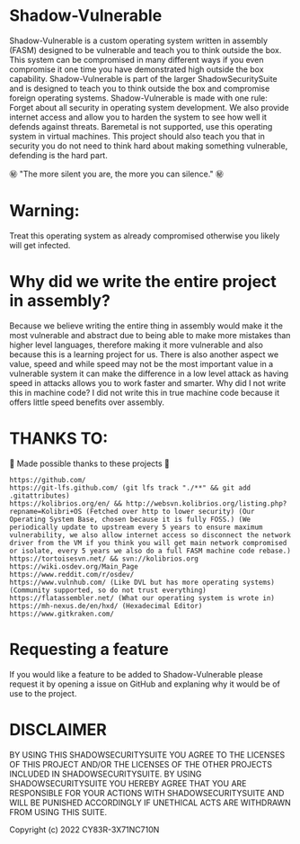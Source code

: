 # Shadow-Vulnerable

Shadow-Vulnerable is a custom operating system written in assembly (FASM) designed to be vulnerable and teach you to think outside the box. This system can be compromised in many different ways if you even compromise it one time you have demonstrated high outside the box capability. Shadow-Vulnerable is part of the larger ShadowSecuritySuite and is designed to teach you to think outside the box and compromise foreign operating systems. Shadow-Vulnerable is made with one rule: Forget about all security in operating system development. We also provide internet access and allow you to harden the system to see how well it defends against threats. Baremetal is not supported, use this operating system in virtual machines. This project should also teach you that in security you do not need to think hard about making something vulnerable, defending is the hard part.

㊙️ "The more silent you are, the more you can silence." ㊙️

# Warning:

Treat this operating system as already compromised otherwise you likely will get infected.

# Why did we write the entire project in assembly?

Because we believe writing the entire thing in assembly would make it the most vulnerable and abstract due to being able to make more mistakes than higher level languages, therefore making it more vulnerable and also because this is a learning project for us. There is also another aspect we value, speed and while speed may not be the most important value in a vulnerable system it can make the difference in a low level attack as having speed in attacks allows you to work faster and smarter. Why did I not write this in machine code? I did not write this in true machine code because it offers little speed benefits over assembly.

# THANKS TO:

💖 Made possible thanks to these projects 💖

```
https://github.com/
https://git-lfs.github.com/ (git lfs track "./**" && git add .gitattributes)
https://kolibrios.org/en/ && http://websvn.kolibrios.org/listing.php?repname=Kolibri+OS (Fetched over http to lower security) (Our Operating System Base, chosen because it is fully FOSS.) (We periodically update to upstream every 5 years to ensure maximum vulnerability, we also allow internet access so disconnect the network driver from the VM if you think you will get main network compromised or isolate, every 5 years we also do a full FASM machine code rebase.)
https://tortoisesvn.net/ && svn://kolibrios.org
https://wiki.osdev.org/Main_Page
https://www.reddit.com/r/osdev/
https://www.vulnhub.com/ (Like DVL but has more operating systems) (Community supported, so do not trust everything)
https://flatassembler.net/ (What our operating system is wrote in)
https://mh-nexus.de/en/hxd/ (Hexadecimal Editor)
https://www.gitkraken.com/
```
# Requesting a feature

If you would like a feature to be added to Shadow-Vulnerable please request it by opening a issue on GitHub and explaning why it would be of use to the project.

# DISCLAIMER

BY USING THIS SHADOWSECURITYSUITE YOU AGREE TO THE LICENSES OF THIS PROJECT AND/OR THE LICENSES OF THE OTHER PROJECTS INCLUDED IN SHADOWSECURITYSUITE. BY USING SHADOWSECURITYSUITE YOU HEREBY AGREE THAT YOU ARE RESPONSIBLE FOR YOUR ACTIONS WITH SHADOWSECURITYSUITE AND WILL BE PUNISHED ACCORDINGLY IF UNETHICAL ACTS ARE WITHDRAWN FROM USING THIS SUITE. 

Copyright (c) 2022 CY83R-3X71NC710N
